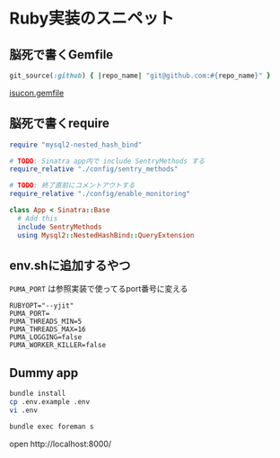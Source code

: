 # Ruby実装のスニペット
## 脳死で書くGemfile
```ruby
git_source(:github) { |repo_name| "git@github.com:#{repo_name}" }
```

[isucon.gemfile](isucon.gemfile)

## 脳死で書くrequire
```ruby
require "mysql2-nested_hash_bind"

# TODO: Sinatra app内で include SentryMethods する
require_relative "./config/sentry_methods"

# TODO: 終了直前にコメントアウトする
require_relative "./config/enable_monitoring"

class App < Sinatra::Base
  # Add this
  include SentryMethods
  using Mysql2::NestedHashBind::QueryExtension
```

## env.shに追加するやつ
`PUMA_PORT` は参照実装で使ってるport番号に変える

```
RUBYOPT="--yjit"
PUMA_PORT=
PUMA_THREADS_MIN=5
PUMA_THREADS_MAX=16
PUMA_LOGGING=false
PUMA_WORKER_KILLER=false
```

## Dummy app
```bash
bundle install
cp .env.example .env
vi .env

bundle exec foreman s
```

open http://localhost:8000/
